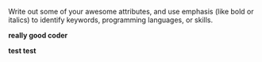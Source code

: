 Write out some of your awesome attributes, and use emphasis (like bold or italics) to identify keywords, programming languages, or skills. 

**really good coder**


__test test__
